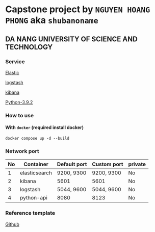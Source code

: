 # Capstone project by `NGUYEN HOANG PHONG` aka `shubanoname`

## DA NANG UNIVERSITY OF SCIENCE AND TECHNOLOGY

### Service

[Elastic](https://www.elastic.co/)

[logstash](https://www.elastic.co/logstash)

[kibana](https://www.elastic.co/kibana)

[Python-3.9.2](https://www.python.org/)

### How to use

#### With `docker` (required install docker)

```code
docker compose up -d --build
```

### Network port

|  No | Container  | Default port | Custom port  | private |
|---|---|---|---|---|
| 1 | elasticsearch | 9200, 9300 | 9200, 9300 | No |
| 2 | kibana | 5601 | 5601 | No  |
| 3 | logstash | 5044, 9600 | 5044, 9600 | No |
| 4 | python-api | 8080 | 8123 | No |

### Reference template

[Github](https://github.com/deviantony/docker-elk)

